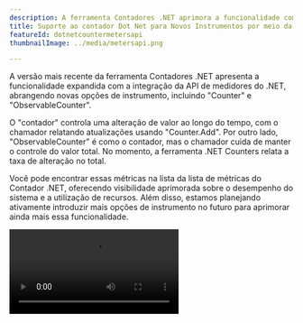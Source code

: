 ```yaml
---
description: A ferramenta Contadores .NET aprimora a funcionalidade com novos instrumentos por meio da API integrada de medidores do .NET.
title: Suporte ao contador Dot Net para Novos Instrumentos por meio da API de Medidores
featureId: dotnetcountermetersapi
thumbnailImage: ../media/metersapi.png

---
```


A versão mais recente da ferramenta Contadores .NET apresenta a funcionalidade expandida com a integração da API de medidores do .NET, abrangendo novas opções de instrumento, incluindo "Counter" e "ObservableCounter".

O "contador" controla uma alteração de valor ao longo do tempo, com o chamador relatando atualizações usando "Counter<T>.Add". Por outro lado, "ObservableCounter" é como o contador, mas o chamador cuida de manter o controle do valor total. No momento, a ferramenta .NET Counters relata a taxa de alteração no total.

Você pode encontrar essas métricas na lista da lista de métricas do Contador .NET, oferecendo visibilidade aprimorada sobre o desempenho do sistema e a utilização de recursos. Além disso, estamos planejando ativamente introduzir mais opções de instrumento no futuro para aprimorar ainda mais essa funcionalidade.

![API de medidores de contador Dot Net](../media/DotNetCounter-MetersApi.mp4 "API de medidores de contador Dot Net")

